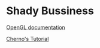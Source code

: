 # Shady Bussiness

[OpenGL documentation](https://docs.gl)

[Cherno's Tutorial](https://youtube.com/playlist?list=PLlrATfBNZ98foTJPJ_Ev03o2oq3-GGOS2&si=uy6uYnvd5tgeaFn5)
